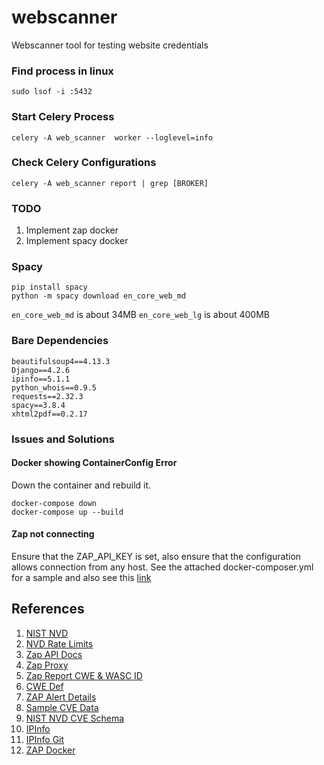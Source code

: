 # webscanner
Webscanner tool for testing website credentials

### Find process in linux
```
sudo lsof -i :5432
```

### Start Celery Process
```
celery -A web_scanner  worker --loglevel=info
```

### Check Celery Configurations
```
celery -A web_scanner report | grep [BROKER]
```

### TODO
1. Implement zap docker
2. Implement spacy docker

### Spacy
```
pip install spacy
python -m spacy download en_core_web_md 
```
`en_core_web_md` is about 34MB
`en_core_web_lg` is about 400MB

### Bare Dependencies
```
beautifulsoup4==4.13.3
Django==4.2.6
ipinfo==5.1.1
python_whois==0.9.5
requests==2.32.3
spacy==3.8.4
xhtml2pdf==0.2.17
```

### Issues and Solutions
#### Docker showing ContainerConfig Error
Down the container and rebuild it.
```
docker-compose down
docker-compose up --build
```

#### Zap not connecting
Ensure that the ZAP_API_KEY is set, also ensure that the configuration allows connection from any host. See the attached docker-composer.yml for a sample and also see
this [link](https://www.zaproxy.org/docs/docker/about/#zap-headless)

## References
1. [NIST NVD](https://nvd.nist.gov/developers/vulnerabilities)
2. [NVD Rate Limits](https://nvd.nist.gov/developers/start-here)
3. [Zap API Docs](https://www.zaproxy.org/docs/api/?python)
4. [Zap Proxy](https://pypi.org/project/zaproxy/)
5. [Zap Report CWE & WASC ID](https://groups.google.com/g/zaproxy-users/c/gD0d44bGeB8)
6. [CWE Def](https://cwe.mitre.org/)
7. [ZAP Alert Details](https://www.zaproxy.org/docs/alerts/)
8. [Sample CVE Data](https://services.nvd.nist.gov/rest/json/cves/2.0?resultsPerPage=2)
9. [NIST NVD CVE Schema](https://csrc.nist.gov/schema/nvd/api/2.0/cve_api_json_2.0.schema)
10. [IPInfo](https://ipinfo.io/)
11. [IPInfo Git](https://github.com/ipinfo/python)
12. [ZAP Docker](https://www.zaproxy.org/docs/docker/)